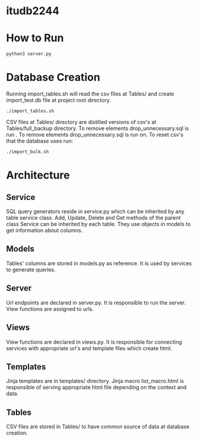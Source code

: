 # itudb2244

# How to Run

`python3 server.py`

# Database Creation
Running import_tables.sh will read the csv files at Tables/ and create import_test.db file at project root directory.

`./import_tables.sh`

CSV files at Tables/ directory are distilled versions of csv's at Tables/full_backup directory. To remove elements drop_unnecessary.sql is run . To remove elements drop_unnecessary.sql is run on. To reset csv's that the database uses run:

`./import_bulk.sh`

# Architecture
## Service
SQL query generators reside in service.py which can be inherited by any table service class. Add, Update, Delete and Get methods of the parent class Service can be inherited by each table. They use objects in models to get information about columns. 
## Models
Tables' columns are stored in models.py as reference. It is used by services to generate queries. 
## Server
Url endpoints are declared in server.py. It is responsible to run the server. View functions are assigned to urls.
## Views
View functions are declared in views.py. It is responsible for connecting services with appropriate url's and template files which create html.
## Templates
Jinja templates are in templates/ directory. Jinja macro list_macro.html is responsible of serving appropriate html file depending on the context and data. 
## Tables
CSV files are stored in Tables/ to have common source of data at database creation.




